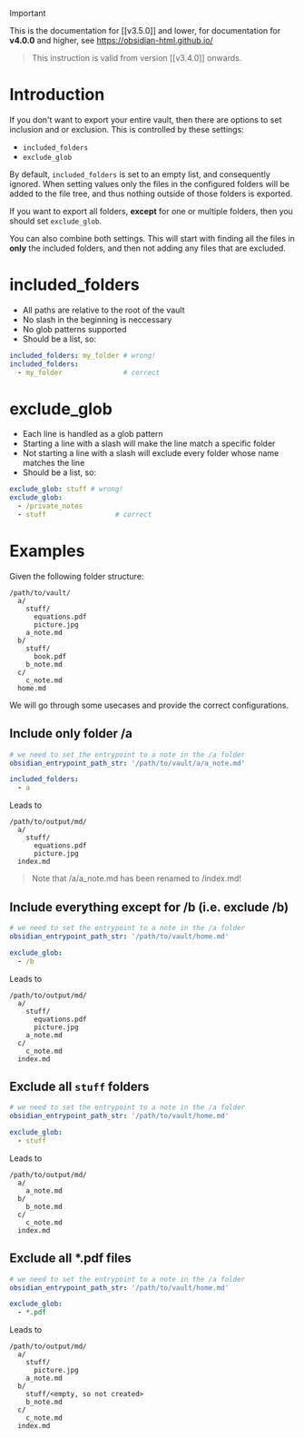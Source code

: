 >[!important]
> This is the documentation for [[v3.5.0]] and lower, for documentation for **v4.0.0** and higher, see https://obsidian-html.github.io/

> This instruction is valid from version [[v3.4.0]] onwards. 

# Introduction
If you don't want to export your entire vault, then there are options to set inclusion and or exclusion.
This is controlled by these settings:

- `included_folders`
- `exclude_glob`

By default, `included_folders` is set to an empty list, and consequently ignored. 
When setting values only the files in the configured folders will be added to the file tree, and thus nothing outside of those folders is exported.

If you want to export all folders, **except** for one or multiple folders, then you should set `exclude_glob`. 

You can also combine both settings. This will start with finding all the files in **only** the included folders, and then not adding any files that are excluded.

# included_folders
- All paths are relative to the root of the vault
- No slash in the beginning is neccessary
- No glob patterns supported
- Should be a list, so:
``` yaml
included_folders: my_folder # wrong!
included_folders:
  - my_folder               # correct
```

# exclude_glob
- Each line is handled as a glob pattern
- Starting a line with a slash will make the line match a specific folder
- Not starting a line with a slash will exclude every folder whose name matches the line
- Should be a list, so:
``` yaml
exclude_glob: stuff # wrong!
exclude_glob:
  - /private_notes
  - stuff                 # correct
```

# Examples
Given the following folder structure:
```
/path/to/vault/
  a/
    stuff/
      equations.pdf
      picture.jpg
    a_note.md
  b/
    stuff/
      book.pdf
    b_note.md
  c/
    c_note.md
  home.md
```

We will go through some usecases and provide the correct configurations.

## Include only folder /a
``` yaml
# we need to set the entrypoint to a note in the /a folder
obsidian_entrypoint_path_str: '/path/to/vault/a/a_note.md'

included_folders:
  - a
```

Leads to

```
/path/to/output/md/
  a/
    stuff/
      equations.pdf
      picture.jpg
  index.md
```

> Note that /a/a_note.md has been renamed to /index.md!

## Include everything except for /b (i.e. exclude /b)
``` yaml
# we need to set the entrypoint to a note in the /a folder
obsidian_entrypoint_path_str: '/path/to/vault/home.md'

exclude_glob:
  - /b
```

Leads to

```
/path/to/output/md/
  a/
    stuff/
      equations.pdf
      picture.jpg
    a_note.md
  c/
    c_note.md
  index.md
```

## Exclude all `stuff` folders
``` yaml
# we need to set the entrypoint to a note in the /a folder
obsidian_entrypoint_path_str: '/path/to/vault/home.md'

exclude_glob:
  - stuff
```

Leads to

```
/path/to/output/md/
  a/
    a_note.md
  b/
    b_note.md
  c/
    c_note.md
  index.md
```


## Exclude all \*.pdf files
``` yaml
# we need to set the entrypoint to a note in the /a folder
obsidian_entrypoint_path_str: '/path/to/vault/home.md'

exclude_glob:
  - *.pdf
```

Leads to

```
/path/to/output/md/
  a/
    stuff/
      picture.jpg
    a_note.md
  b/
    stuff/<empty, so not created>
    b_note.md
  c/
    c_note.md
  index.md
```

